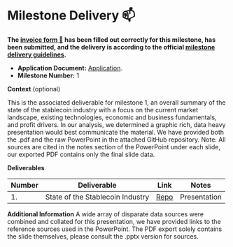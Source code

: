 # Milestone Delivery :mailbox:

**The [invoice form :pencil:](https://docs.google.com/forms/d/e/1FAIpQLSfmNYaoCgrxyhzgoKQ0ynQvnNRoTmgApz9NrMp-hd8mhIiO0A/viewform) has been filled out correctly for this milestone, has been submitted, and the delivery is according to the official [milestone delivery guidelines](https://github.com/w3f/Grants-Program/blob/master/docs/milestone-deliverables-guidelines.md).**

- **Application Document:** [Application](https://github.com/w3f/Grants-Program/blob/master/applications/stardust.md).
- **Milestone Number:** 1

**Context** (optional)

This is the associated deliverable for milestone 1, an overall summary of the state of the stablecoin industry with a focus on the current market landscape, existing technologies, economic and business fundamentals, and profit drivers. In our analysis, we determined a graphic rich, data heavy presentation would best communicate the material. We have provided both the .pdf and the raw PowerPoint in the attached GitHub repository. Note: All sources are cited in the notes section of the PowerPoint under each slide, our exported PDF contains only the final slide data.

**Deliverables**

| Number | Deliverable                      | Link                                                                | Notes        |
| ------ | -------------------------------- | ------------------------------------------------------------------- | ------------ |
| 1.     | State of the Stablecoin Industry | [Repo](https://github.com/adit313/State-of-the-Stablecoin-Industry) | Presentation |

**Additional Information**
A wide array of disparate data sources were combined and collated for this presentation, we have provided links to the reference sources used in the PowerPoint. The PDF export solely contains the slide themselves, please consult the .pptx version for sources.
